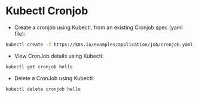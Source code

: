 # Kubectl Cronjob

  - Create a cronjob using Kubectl, from an existing Cronjob spec (yaml file):
  ```bash
  kubectl create -f https://k8s.io/examples/application/job/cronjob.yaml
  ```
  - View CronJob details using Kubectl:
  ```bash
  kubectl get cronjob hello
  ```
  - Delete a CronJob using Kubectl:
  ```bash
  kubectl delete cronjob hello
  ```
